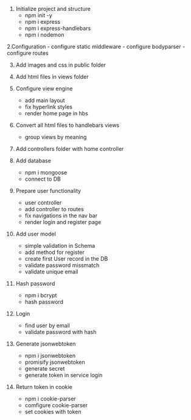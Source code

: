 1. Initialize project and structure
    - npm init -y
    - npm i express
    - npm i express-handlebars
    - npm i nodemon

2.Configuration
    - configure static middleware
    - configure bodyparser
    - configure routes

3. Add images and css in public folder
4. Add html files in views folder
5. Configure view engine
    - add main layout
    - fix hyperlink styles
    - render home page in hbs

6. Convert all html files to handlebars views
    - group views by meaning

7. Add controllers folder with home controller
8. Add database
    - npm i mongoose
    - connect to DB

9. Prepare user functionality 
    - user controller
    - add controller to routes
    - fix navigations in the nav bar
    - render login and register page

10. Add user model
    - simple validation in Schema
    - add method for register
    - create first User record in the DB
    - validate password missmatch
    - validate unique email

11. Hash password
    - npm i bcrypt
    - hash password

12. Login
    - find user by email
    - validate password with hash

13. Generate jsonwebtoken
    - npm i jsonwebtoken
    - promisify jsonwebtoken
    - generate secret
    - generate token in service login

14. Return token in cookie
    - npm i cookie-parser
    - comfigure cookie-parser
    - set cookies with token